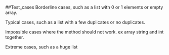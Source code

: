 ##Test_cases
Borderline cases, such as a list with 0 or 1 elements or empty array.

Typical cases, such as a list with a few duplicates or no duplicates.

Impossible cases where the method should not work. ex array string and int together.

Extreme cases, such as a huge list
